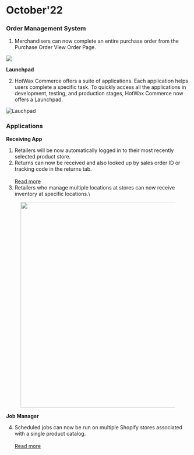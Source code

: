 # October'22

### Order Management System

1. Merchandisers can now complete an entire purchase order from the Purchase Order View Order Page.

![](https://www.hotwax.co/hs-fs/hubfs/%23RN1\_%20Merchandisers%20can%20now%20mark%20an%20entire%20purchase%20order%20as%20\_complete\_%20from%20the%20View%20Order%20Page.%20\(1\).webp?width=2105\&height=1464\&name=%23RN1\_%20Merchandisers%20can%20now%20mark%20an%20entire%20purchase%20order%20as%20\_complete\_%20from%20the%20View%20Order%20Page.%20\(1\).webp)

&#x20;

**Launchpad**

2. HotWax Commerce offers a suite of applications. Each application helps users complete a specific task. To quickly access all the applications in development, testing, and production stages, HotWax Commerce now offers a Launchpad.

&#x20;

![Lauchpad](https://www.hotwax.co/hs-fs/hubfs/Lauchpad.webp?width=3000\&height=2303\&name=Lauchpad.webp)

&#x20;

### Applications

**Receiving App**

1. Retailers will be now automatically logged in to their most recently selected product store.
2. Returns can now be received and also looked up by sales order ID or tracking code in the returns tab. \
   \
   [Read more](https://www.hotwax.co/product-updates/new-returns-receiving-workflow)
3. Retailers who manage multiple locations at stores can now receive inventory at specific locations.\


<figure><img src="https://www.hotwax.co/hs-fs/hubfs/%23RN3_%20Retailers%20who%20manage%20multiple%20locations%20in%20a%20facility%20can%20now%20receive%20shipments%20at%20these%20locations%20for%20thorough%20inventory%20tracking.%20(1).webp?width=2097&#x26;height=1464&#x26;name=%23RN3_%20Retailers%20who%20manage%20multiple%20locations%20in%20a%20facility%20can%20now%20receive%20shipments%20at%20these%20locations%20for%20thorough%20inventory%20tracking.%20(1).webp" alt="" width="563"><figcaption></figcaption></figure>

**Job Manager**

4. Scheduled jobs can now be run on multiple Shopify stores associated with a single product catalog. \
   \
   [Read more](https://www.hotwax.co/product-updates/run-jobs-across-multiple-shopify-stores)
